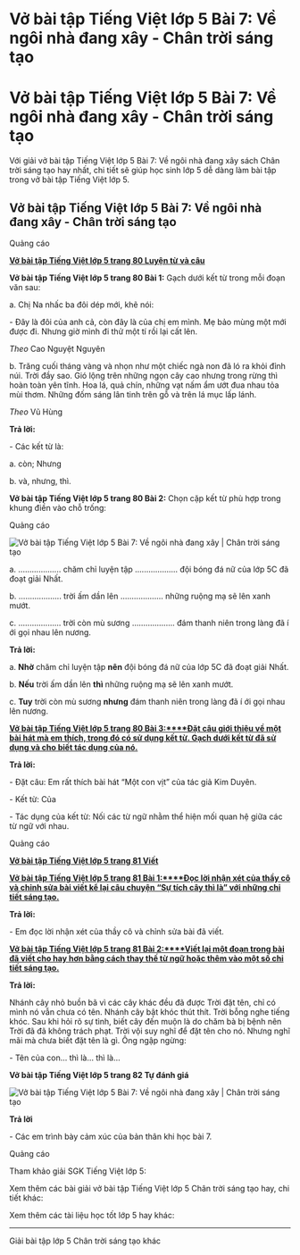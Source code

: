 # Vở bài tập Tiếng Việt lớp 5 Bài 7: Về ngôi nhà đang xây - Chân trời sáng tạo

# Vở bài tập Tiếng Việt lớp 5 Bài 7: Về ngôi nhà đang xây - Chân trời sáng tạo

Với giải vở bài tập Tiếng Việt lớp 5 Bài 7: Về ngôi nhà đang xây sách Chân trời sáng tạo hay nhất, chi tiết sẽ giúp học sinh lớp 5 dễ dàng làm bài tập trong vở bài tập Tiếng Việt lớp 5.

## Vở bài tập Tiếng Việt lớp 5 Bài 7: Về ngôi nhà đang xây - Chân trời sáng tạo

Quảng cáo

[**Vở bài tập Tiếng Việt lớp 5 trang 80 Luyện từ và câu**](https://vietjack.com/vbt-tieng-viet-5-ct/luyen-tu-va-cau-trang-80-vbt-tieng-viet-5-tap-1.jsp)

**Vở bài tập Tiếng Việt lớp 5 trang 80 Bài 1:** Gạch dưới kết từ trong mỗi đoạn văn sau:

a. Chị Na nhấc ba đôi dép mới, khẽ nói:

\- Đây là đôi của anh cả, còn đây là của chị em mình. Mẹ bảo mùng một mới được đi. Nhưng giờ mình đi thử một tí rồi lại cất lên.

_Theo_ Cao Nguyệt Nguyên

b. Trăng cuối tháng vàng và nhọn như một chiếc ngà non đã ló ra khỏi đỉnh núi. Trời đầy sao. Gió lộng trên những ngọn cây cao nhưng trong rừng thì hoàn toàn yên tĩnh. Hoa lá, quả chín, những vạt nấm ẩm ướt đua nhau tỏa mùi thơm. Những đốm sáng lân tinh trên gỗ và trên lá mục lấp lánh.

_Theo_ Vũ Hùng

**Trả lời:**

\- Các kết từ là:

a. còn; Nhưng

b. và, nhưng, thì.

**Vở bài tập Tiếng Việt lớp 5 trang 80 Bài 2:** Chọn cặp kết từ phù hợp trong khung điền vào chỗ trống:

Quảng cáo

![Vở bài tập Tiếng Việt lớp 5 Bài 7: Về ngôi nhà đang xây | Chân trời sáng tạo](https://vietjack.com/vbt-tieng-viet-5-ct/images/bai-7-ve-ngoi-nha-dang-xay.PNG)

a. ................... chăm chỉ luyện tập ................... đội bóng đá nữ của lớp 5C đã đoạt giải Nhất.

b. ................... trời ấm dần lên ................... những ruộng mạ sẽ lên xanh mướt.

c. ................... trời còn mù sương ................... đám thanh niên trong làng đã í ới gọi nhau lên nương.

**Trả lời:**

a. **Nhờ** chăm chỉ luyện tập **nên** đội bóng đá nữ của lớp 5C đã đoạt giải Nhất.

b. **Nếu** trời ấm dần lên **thì** những ruộng mạ sẽ lên xanh mướt.

c. **Tuy** trời còn mù sương **nhưng** đám thanh niên trong làng đã í ới gọi nhau lên nương.

[**Vở bài tập Tiếng Việt lớp 5 trang 80 Bài 3:****Đặt câu giới thiệu về một bài hát mà em thích, trong đó có sử dụng kết từ. Gạch dưới kết từ đã sử dụng và cho biết tác dụng của nó.**](https://vietjack.com/vbt-tieng-viet-5-ct/dat-cau-gioi-thieu-ve-mot-bai-hat-ma-em-thich-trong-do-co-vm.jsp)

**Trả lời:**

\- Đặt câu: Em rất thích bài hát “Một con vịt” của tác giả Kim Duyên.

\- Kết từ: Của

\- Tác dụng của kết từ: Nối các từ ngữ nhằm thể hiện mối quan hệ giữa các từ ngữ với nhau.

Quảng cáo

[**Vở bài tập Tiếng Việt lớp 5 trang 81 Viết**](https://vietjack.com/vbt-tieng-viet-5-ct/viet-trang-81-vbt-tieng-viet-5-tap-1.jsp)

[**Vở bài tập Tiếng Việt lớp 5 trang 81 Bài 1:****Đọc lời nhận xét của thầy cô và chỉnh sửa bài viết kể lại câu chuyện “Sự tích cây thì là” với những chi tiết sáng tạo.**](https://vietjack.com/vbt-tieng-viet-5-ct/doc-loi-nhan-xet-cua-thay-co-va-chinh-sua-bai-viet-ke-lai-vm.jsp)

**Trả lời:**

\- Em đọc lời nhận xét của thầy cô và chỉnh sửa bài đã viết.

[**Vở bài tập Tiếng Việt lớp 5 trang 81 Bài 2:****Viết lại một đoạn trong bài đã viết cho hay hơn bằng cách thay thế từ ngữ hoặc thêm vào một số chi tiết sáng tạo.**](https://vietjack.com/vbt-tieng-viet-5-ct/viet-lai-mot-doan-trong-bai-da-viet-cho-hay-hon-bang-cach-vm.jsp)

**Trả lời:**

Nhánh cây nhỏ buồn bã vì các cây khác đều đã được Trời đặt tên, chỉ có mình nó vẫn chưa có tên. Nhánh cây bật khóc thút thít. Trời bỗng nghe tiếng khóc. Sau khi hỏi rõ sự tình, biết cây đến muộn là do chăm bà bị bệnh nên Trời đã đã không trách phạt. Trời vội suy nghĩ để đặt tên cho nó. Nhưng nghĩ mãi mà chưa biết đặt tên là gì. Ông ngập ngừng:

\- Tên của con… thì là… thì là…

**Vở bài tập Tiếng Việt lớp 5 trang 82 Tự đánh giá**

![Vở bài tập Tiếng Việt lớp 5 Bài 7: Về ngôi nhà đang xây | Chân trời sáng tạo](https://vietjack.com/vbt-tieng-viet-5-ct/images/bai-7-ve-ngoi-nha-dang-xay-1.PNG)

**Trả lời**

\- Các em trình bày cảm xúc của bản thân khi học bài 7.

Quảng cáo

Tham khảo giải SGK Tiếng Việt lớp 5:

Xem thêm các bài giải vở bài tập Tiếng Việt lớp 5 Chân trời sáng tạo hay, chi tiết khác:

Xem thêm các tài liệu học tốt lớp 5 hay khác:

* * *

Giải bài tập lớp 5 Chân trời sáng tạo khác
